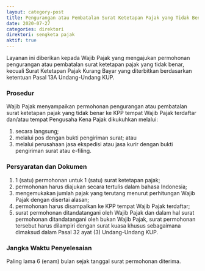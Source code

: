 ```yaml
---
layout: category-post
title: Pengurangan atau Pembatalan Surat Ketetapan Pajak yang Tidak Benar (Pasal 36 Ayat (1b) UU KUP)
date: 2020-07-27
categories: direktori
direktori: sengketa pajak
aktif: true
---
```

Layanan ini diberikan kepada Wajib Pajak yang mengajukan permohonan pengurangan atau pembatalan surat ketetapan pajak yang tidak benar, kecuali Surat Ketetapan Pajak Kurang Bayar yang diterbitkan berdasarkan ketentuan Pasal 13A Undang-Undang KUP.

### Prosedur
Wajib Pajak menyampaikan permohonan pengurangan atau pembatalan surat ketetapan pajak yang tidak benar ke KPP tempat Wajib Pajak terdaftar dan/atau tempat Pengusaha Kena Pajak dikukuhkan melalui:
1. secara langsung;
2. melalui pos dengan bukti pengiriman surat; atau
3. melalui perusahaan jasa ekspedisi atau jasa kurir dengan bukti pengiriman surat atau e-filing.

### Persyaratan dan Dokumen
1. 1 (satu) permohonan untuk 1 (satu) surat ketetapan pajak;
2. permohonan harus diajukan secara tertulis dalam bahasa Indonesia;
3. mengemukakan jumlah pajak yang terutang menurut perhitungan Wajib Pajak dengan disertai alasan;
4. permohonan harus disampaikan ke KPP tempat Wajib Pajak terdaftar;
5. surat permohonan ditandatangani oleh Wajib Pajak dan dalam hal surat permohonan ditandatangani oleh bukan Wajib Pajak, surat permohonan tersebut harus dilampiri dengan surat kuasa khusus sebagaimana dimaksud dalam Pasal 32 ayat (3) Undang-Undang KUP.

### Jangka Waktu Penyelesaian
Paling lama 6 (enam) bulan sejak tanggal surat permohonan diterima.